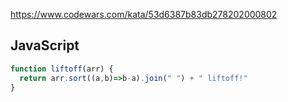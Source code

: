 https://www.codewars.com/kata/53d6387b83db278202000802

## JavaScript
```js
function liftoff(arr) {
  return arr.sort((a,b)=>b-a).join(" ") + " liftoff!"
}
```